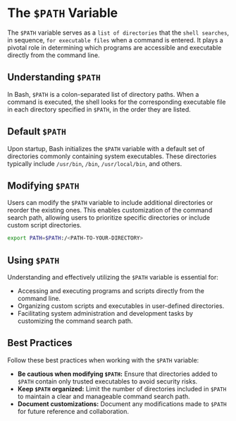 # The `$PATH` Variable

The `$PATH` variable serves as a `list of directories` that the `shell searches`, in sequence, `for executable files` when a command is entered. It plays a pivotal role in determining which programs are accessible and executable directly from the command line.

## Understanding `$PATH`

In Bash, `$PATH` is a colon-separated list of directory paths. When a command is executed, the shell looks for the corresponding executable file in each directory specified in `$PATH`, in the order they are listed.

## Default `$PATH`

Upon startup, Bash initializes the `$PATH` variable with a default set of directories commonly containing system executables. These directories typically include `/usr/bin`, `/bin`, `/usr/local/bin`, and others.

## Modifying `$PATH`

Users can modify the `$PATH` variable to include additional directories or reorder the existing ones. This enables customization of the command search path, allowing users to prioritize specific directories or include custom script directories.

```bash
export PATH=$PATH:/<PATH-TO-YOUR-DIRECTORY>
```

## Using `$PATH`

Understanding and effectively utilizing the `$PATH` variable is essential for:

- Accessing and executing programs and scripts directly from the command line.
- Organizing custom scripts and executables in user-defined directories.
- Facilitating system administration and development tasks by customizing the command search path.

## Best Practices

Follow these best practices when working with the `$PATH` variable:

- **Be cautious when modifying `$PATH`:** Ensure that directories added to `$PATH` contain only trusted executables to avoid security risks.
- **Keep `$PATH` organized:** Limit the number of directories included in `$PATH` to maintain a clear and manageable command search path.
- **Document customizations:** Document any modifications made to `$PATH` for future reference and collaboration.
